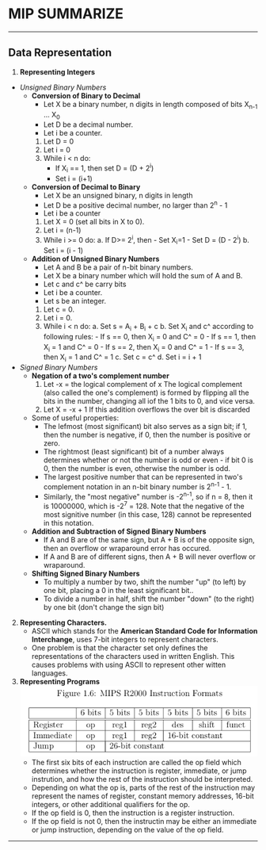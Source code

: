 #	**MIP SUMMARIZE**
---
##	**Data Representation**  
1. **Representing Integers**  
- *Unsigned Binary Numbers*
	- 	**Conversion of Binary to Decimal**
		- Let X be a binary number, n digits in length composed of bits X<sub>n-1</sub> ... X<sub>0</sub>  
		- Let D be a decimal number.
		- Let i be a counter.
		1.	Let D = 0
		2.	Let i = 0
		3. 	While i < n do:
			- If X<sub>i</sub> == 1, then set D = (D + 2<sup>i</sup>)
			- Set i = (i+1)
	- 	**Conversion of Decimal to Binary**
		-	Let X be an unsigned binary, n digits in length
		-	Let D be a positive decimal number, no larger than 2<sup>n</sup> - 1  
		-	Let i be a counter
		1. Let X = 0 (set all bits in X to 0).
		2.	Let i = (n-1)
		3.	While i >= 0 do:
			a. 	If D>= 2<sup>i</sup>, then
				- Set X<sub>i</sub>=1
				- Set D = (D - 2<sup>i</sup>)
			b.	Set i = (i - 1)
	-	**Addition of Unsigned Binary Numbers**
		- Let A and B be a pair of n-bit binary numbers.  
		- Let X be a binary number which will hold the sum of A and B.
		- Let c and c^ be carry bits
		- Let i be a counter.
		- Let s be an integer.
		1.	Let c = 0.
		2.	Let i = 0.
		3.	While i < n do:
			a.	Set s = A<sub>i</sub> + B<sub>i</sub> + c
			b.	Set X<sub>i</sub> and c^ according to following rules:
				- If s == 0, then X<sub>i</sub> = 0 and C^ = 0
				- If s == 1, then X<sub>i</sub> = 1 and C^ = 0
				- If s == 2, then X<sub>i</sub> = 0 and C^ = 1
				- If s == 3, then X<sub>i</sub> = 1 and C^ = 1
			c.	Set c = c^
			d.	Set i = i + 1
- *Signed Binary Numbers*
	-	**Negation of a two's complement number**  
		1. Let -x = the logical complement of x
			The logical complement (also called the one's complement) is formed by flipping all the bits in the number, changing all iof the 1 bits to 0, and vice versa.
		2.	Let X = -x + 1
		If this addition overflows the over bit is discarded
	- Some of useful properties:
		- The lefmost (most significant) bit also serves as a sign bit; if 1, then the number is negative, if 0, then the number is positive or zero.
		- The rightmost (least significant) bit of a number always determines whether or not the number is odd or even - if bit 0 is 0, then the number is even, otherwise the number is odd.
		- The largest positive number that can be represented in two's complement notation in an n-bit binary number is 2<sup>n-1</sup> - 1.
		- Similarly, the "most negative" number is -2<sup>n-1</sup>, so if n = 8, then it is 10000000, which is -2<sup>7</sup> = 128. Note that the negative of the most signitive number (in this case, 128) cannot be represented in this notation.
	- **Addition and Subtraction of Signed Binary Numbers**
		- If A and B are of the same sign, but A + B is of the opposite sign, then an overflow or wraparound error has occured.
		- If A and B are of different signs, then A + B will never overflow or wraparound.  
	- **Shifting Signed Binary Numbers**
		- To multiply a number by two, shift the number "up" (to left) by one bit, placing a 0 in the least significant bit..
		- To divide a number in half, shift the number "down" (to the right) by one bit (don't change the sign bit)
2. **Representing Characters.**
	- ASCII which stands for the **American Standard Code for Information Interchange**, uses 7-bit integers to represent characters.  
	- One problem is that the character set only defines the representations of the characters used in written English. This causes problems with using ASCII to represent other witten languages.  
3.	**Representing Programs**
![img](./ImgSrc/Instruction_format.png)
	- The first six bits of each instruction are called the op field which determines whether the instruction is register, immediate, or jump instrution, and how the rest of the instruction should be interpreted.
	- Depending on what the op is, parts of the rest of the instruction may represent the names of register, constant memory addresses, 16-bit integers, or other additional qualifiers for the op. 
	- If the op field is 0, then the instruction is a register instruction.
	- If the op field is not 0, then the instructin may be either an immediate or jump instruction, depending on the value of the op field.
---


